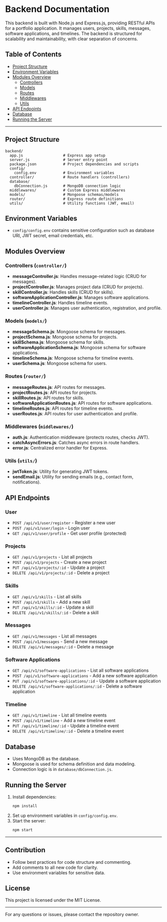 # Backend Documentation

This backend is built with Node.js and Express.js, providing RESTful APIs for a portfolio application. It manages users, projects, skills, messages, software applications, and timelines. The backend is structured for scalability and maintainability, with clear separation of concerns.

## Table of Contents
- [Project Structure](#project-structure)
- [Environment Variables](#environment-variables)
- [Modules Overview](#modules-overview)
  - [Controllers](#controllers)
  - [Models](#models)
  - [Routes](#routes)
  - [Middlewares](#middlewares)
  - [Utils](#utils)
- [API Endpoints](#api-endpoints)
- [Database](#database)
- [Running the Server](#running-the-server)

---

## Project Structure
```
backend/
  app.js                  # Express app setup
  server.js               # Server entry point
  package.json            # Project dependencies and scripts
  config/
    config.env            # Environment variables
  controller/             # Route handlers (controllers)
  database/
    dbConnection.js       # MongoDB connection logic
  middlewares/            # Custom Express middlewares
  models/                 # Mongoose schemas/models
  router/                 # Express route definitions
  utils/                  # Utility functions (JWT, email)
```

## Environment Variables
- `config/config.env` contains sensitive configuration such as database URI, JWT secret, email credentials, etc.

## Modules Overview

### Controllers (`controller/`)
- **messageController.js**: Handles message-related logic (CRUD for messages).
- **projectController.js**: Manages project data (CRUD for projects).
- **skillController.js**: Handles skills (CRUD for skills).
- **softwareApplicationController.js**: Manages software applications.
- **timelineController.js**: Handles timeline events.
- **userController.js**: Manages user authentication, registration, and profile.

### Models (`models/`)
- **messageSchema.js**: Mongoose schema for messages.
- **projectSchema.js**: Mongoose schema for projects.
- **skillSchema.js**: Mongoose schema for skills.
- **softwareApplicationSchema.js**: Mongoose schema for software applications.
- **timelineSchema.js**: Mongoose schema for timeline events.
- **userSchema.js**: Mongoose schema for users.

### Routes (`router/`)
- **messageRoutes.js**: API routes for messages.
- **projectRoutes.js**: API routes for projects.
- **skillRoutes.js**: API routes for skills.
- **softwareApplicationRoutes.js**: API routes for software applications.
- **timelineRoutes.js**: API routes for timeline events.
- **userRoutes.js**: API routes for user authentication and profile.

### Middlewares (`middlewares/`)
- **auth.js**: Authentication middleware (protects routes, checks JWT).
- **catchAsyncErrors.js**: Catches async errors in route handlers.
- **error.js**: Centralized error handler for Express.

### Utils (`utils/`)
- **jwtToken.js**: Utility for generating JWT tokens.
- **sendEmail.js**: Utility for sending emails (e.g., contact form, notifications).

## API Endpoints

### User
- `POST /api/v1/user/register` - Register a new user
- `POST /api/v1/user/login` - Login user
- `GET /api/v1/user/profile` - Get user profile (protected)

### Projects
- `GET /api/v1/projects` - List all projects
- `POST /api/v1/projects` - Create a new project
- `PUT /api/v1/projects/:id` - Update a project
- `DELETE /api/v1/projects/:id` - Delete a project

### Skills
- `GET /api/v1/skills` - List all skills
- `POST /api/v1/skills` - Add a new skill
- `PUT /api/v1/skills/:id` - Update a skill
- `DELETE /api/v1/skills/:id` - Delete a skill

### Messages
- `GET /api/v1/messages` - List all messages
- `POST /api/v1/messages` - Send a new message
- `DELETE /api/v1/messages/:id` - Delete a message

### Software Applications
- `GET /api/v1/software-applications` - List all software applications
- `POST /api/v1/software-applications` - Add a new software application
- `PUT /api/v1/software-applications/:id` - Update a software application
- `DELETE /api/v1/software-applications/:id` - Delete a software application

### Timeline
- `GET /api/v1/timeline` - List all timeline events
- `POST /api/v1/timeline` - Add a new timeline event
- `PUT /api/v1/timeline/:id` - Update a timeline event
- `DELETE /api/v1/timeline/:id` - Delete a timeline event

## Database
- Uses MongoDB as the database.
- Mongoose is used for schema definition and data modeling.
- Connection logic is in `database/dbConnection.js`.

## Running the Server
1. Install dependencies:
   ```sh
   npm install
   ```
2. Set up environment variables in `config/config.env`.
3. Start the server:
   ```sh
   npm start
   ```

---

## Contribution
- Follow best practices for code structure and commenting.
- Add comments to all new code for clarity.
- Use environment variables for sensitive data.

## License
This project is licensed under the MIT License.

---

For any questions or issues, please contact the repository owner.
